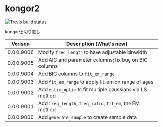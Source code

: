 # kongor2

<!-- badges: start -->
  [![Travis build status](https://travis-ci.com/akimanabe/kongor2.svg?branch=master)](https://travis-ci.com/akimanabe/kongor2)
  <!-- badges: end -->

kongor仕切り直し

| Verison | Description (What's new) |
| ---- | ----|
| 0.0.0.9006 | Modify `freq_length` to have adjustable binwidth |
| 0.0.0.9005 | Add AIC and parameter columns; fix bug on BIC columns |
| 0.0.0.9004 | Add BIC columns to `fit_em_range` |
| 0.0.0.9003 | Add `fit_em_range` to apply fit_em on range of ages |
| 0.0.0.9002 | Add `estim_optim` to fit multiple gaussians via LS method |
| 0.0.0.9001 | Add `freq_length`, `freq_ratio`, `fit_em`, the EM method |
| 0.0.0.9000 | Add `generate_sample` to create sample data |



